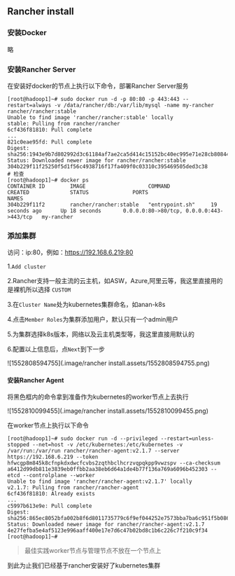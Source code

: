 

## Rancher install

### 安装Docker

略

### 安装Rancher Server

在安装好docker的节点上执行以下命令，部署Rancher Server服务

```
[root@hadoop1]~# sudo docker run -d -p 80:80 -p 443:443 --restart=always -v /data/rancher/db:/var/lib/mysql -name my-rancher rancher/rancher:stable 
Unable to find image 'rancher/rancher:stable' locally
stable: Pulling from rancher/rancher
6cf436f81810: Pull complete
...
821c0eae95fd: Pull complete
Digest: sha256:1943e9b7d802992d3c61184af7ae2ca5d414c15152bc40ec995e71e28cb80844
Status: Downloaded newer image for rancher/rancher:stable
304b229f11f25250f5d1f56c4938716f17fa409f0c03310c395469505ded3c38
# 检查
[root@hadoop1]~# docker ps
CONTAINER ID        IMAGE                    COMMAND             CREATED             STATUS              PORTS                                      NAMES
304b229f11f2        rancher/rancher:stable   "entrypoint.sh"     19 seconds ago      Up 18 seconds       0.0.0.0:80->80/tcp, 0.0.0.0:443->443/tcp   my-rancher
```

### 添加集群

访问：ip:80，例如：https://192.168.6.219:80

1.`Add cluster`

2.Rancher支持一般主流的云主机，如ASW，Azure,阿里云等，我这里直接用的是裸机所以选择	`CUSTOM`

3.在`Cluster Name`处为kubernetes集群命名，如anan-k8s

4.点击`Member Roles`为集群添加用户，默认只有一个admin用户

5.为集群选择k8s版本，网络以及云主机类型等，我这里直接用默认的

6.配置以上信息后，点`Next`到下一步

![1552808594755](.image/rancher install.assets/1552808594755.png)

#### 安装Rancher Agent

将黑色框内的命令拿到准备作为kubernetes的worker节点上去执行

![1552810099455](.image/rancher install.assets/1552810099455.png)

在worker节点上执行以下命令

```shell
[root@hadoop1]~# sudo docker run -d --privileged --restart=unless-stopped --net=host -v /etc/kubernetes:/etc/kubernetes -v /var/run:/var/run rancher/rancher-agent:v2.1.7 --server https://192.168.6.219 --token hfwcgp8m845k8cfnpkdxdwcfcvbs2zqthbclhcrzvqpqkpp9vwzspv --ca-checksum a6412d99db811e3839eb0ffbb2aa38eb6d64a1de4b77f136a769a6096b452303 --etcd --controlplane --worker
Unable to find image 'rancher/rancher-agent:v2.1.7' locally
v2.1.7: Pulling from rancher/rancher-agent
6cf436f81810: Already exists
...
c5997b613e9e: Pull complete
Digest: sha256:865ec8052bfa002b8f6d8011735779c6f9ef044252e7573bba7ba6c951f5b086
Status: Downloaded newer image for rancher/rancher-agent:v2.1.7
4e27fefba5e4af5123e996aaff400e17e7d6c47b02bd8c1b6c226c7f210c9f34
[root@hadoop1]~#
```

> 最佳实践worker节点与管理节点不放在一个节点上

到此为止我们已经基于rancher安装好了kubernetes集群